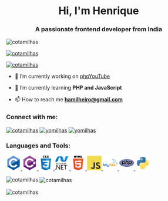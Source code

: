 <h1 align="center">Hi, I'm Henrique</h1>
<h3 align="center">A passionate frontend developer from India</h3>

<p align="left"> <img src="https://komarev.com/ghpvc/?username=cotamilhas&label=Profile%20views&color=0e75b6&style=flat" alt="cotamilhas" /> </p>

<p align="left"> <a href="https://github.com/ryo-ma/github-profile-trophy"><img src="https://github-profile-trophy.vercel.app/?username=cotamilhas" alt="cotamilhas" /></a> </p>

<p align="left"> <a href="https://twitter.com/cotamilhas" target="blank"><img src="https://img.shields.io/twitter/follow/cotamilhas?logo=twitter&style=for-the-badge" alt="cotamilhas" /></a> </p>

- 🔭 I’m currently working on [phpYouTube](https://github.com/cotamilhas/phpYouTube)

- 🌱 I’m currently learning **PHP and JavaScript**

- 📫 How to reach me **hamilheiro@gmail.com**

<h3 align="left">Connect with me:</h3>
<p align="left">
<a href="https://twitter.com/cotamilhas" target="blank"><img align="center" src="https://raw.githubusercontent.com/rahuldkjain/github-profile-readme-generator/master/src/images/icons/Social/twitter.svg" alt="cotamilhas" height="30" width="40" /></a>
<a href="https://instagram.com/yomilhas" target="blank"><img align="center" src="https://raw.githubusercontent.com/rahuldkjain/github-profile-readme-generator/master/src/images/icons/Social/instagram.svg" alt="yomilhas" height="30" width="40" /></a>
<a href="https://www.youtube.com/c/yomilhas" target="blank"><img align="center" src="https://raw.githubusercontent.com/rahuldkjain/github-profile-readme-generator/master/src/images/icons/Social/youtube.svg" alt="yomilhas" height="30" width="40" /></a>
</p>

<h3 align="left">Languages and Tools:</h3>
<p align="left"> <a href="https://www.cprogramming.com/" target="_blank" rel="noreferrer"> <img src="https://raw.githubusercontent.com/devicons/devicon/master/icons/c/c-original.svg" alt="c" width="40" height="40"/> </a> <a href="https://www.w3schools.com/cs/" target="_blank" rel="noreferrer"> <img src="https://raw.githubusercontent.com/devicons/devicon/master/icons/csharp/csharp-original.svg" alt="csharp" width="40" height="40"/> </a> <a href="https://www.w3schools.com/css/" target="_blank" rel="noreferrer"> <img src="https://raw.githubusercontent.com/devicons/devicon/master/icons/css3/css3-original-wordmark.svg" alt="css3" width="40" height="40"/> </a> <a href="https://dotnet.microsoft.com/" target="_blank" rel="noreferrer"> <img src="https://raw.githubusercontent.com/devicons/devicon/master/icons/dot-net/dot-net-original-wordmark.svg" alt="dotnet" width="40" height="40"/> </a> <a href="https://www.w3.org/html/" target="_blank" rel="noreferrer"> <img src="https://raw.githubusercontent.com/devicons/devicon/master/icons/html5/html5-original-wordmark.svg" alt="html5" width="40" height="40"/> </a> <a href="https://developer.mozilla.org/en-US/docs/Web/JavaScript" target="_blank" rel="noreferrer"> <img src="https://raw.githubusercontent.com/devicons/devicon/master/icons/javascript/javascript-original.svg" alt="javascript" width="40" height="40"/> </a> <a href="https://www.mysql.com/" target="_blank" rel="noreferrer"> <img src="https://raw.githubusercontent.com/devicons/devicon/master/icons/mysql/mysql-original-wordmark.svg" alt="mysql" width="40" height="40"/> </a> <a href="https://www.php.net" target="_blank" rel="noreferrer"> <img src="https://raw.githubusercontent.com/devicons/devicon/master/icons/php/php-original.svg" alt="php" width="40" height="40"/> </a> <a href="https://www.python.org" target="_blank" rel="noreferrer"> <img src="https://raw.githubusercontent.com/devicons/devicon/master/icons/python/python-original.svg" alt="python" width="40" height="40"/> </a> </p>

<p><img align="left" src="https://github-readme-stats.vercel.app/api/top-langs?username=cotamilhas&show_icons=true&locale=en&layout=compact" alt="cotamilhas" /></p>

<p>&nbsp;<img align="center" src="https://github-readme-stats.vercel.app/api?username=cotamilhas&show_icons=true&locale=en" alt="cotamilhas" /></p>

<p><img align="center" src="https://github-readme-streak-stats.herokuapp.com/?user=cotamilhas&" alt="cotamilhas" /></p>

